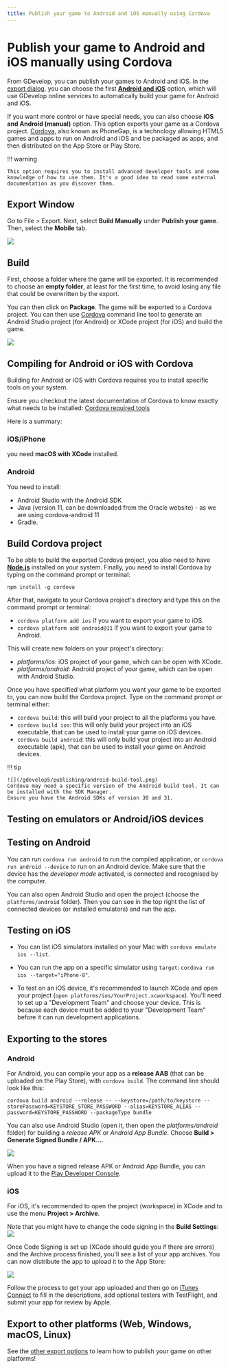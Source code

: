 ```yaml
---
title: Publish your game to Android and iOS manually using Cordova
---
```

# Publish your game to Android and iOS manually using Cordova

From GDevelop, you can publish your games to Android and iOS. In the [export dialog](/gdevelop5/publishing), you can choose the first **[Android and iOS](/gdevelop5/publishing/android_and_ios)** option, which will use GDevelop online services to automatically build your game for Android and iOS.

If you want more control or have special needs, you can also choose **iOS and Android (manual)** option. This option exports your game as a Cordova project. [Cordova](https://cordova.apache.org/), also known as PhoneGap, is a technology allowing HTML5 games and apps to run on Android and iOS and be packaged as apps, and then distributed on the App Store or Play Store.

!!! warning

    This option requires you to install advanced developer tools and some knowledge of how to use them. It's a good idea to read some external documentation as you discover them.

## Export Window

Go to File > Export. Next, select **Build Manually** under **Publish your game**. Then, select the **Mobile** tab.

![](/gdevelop5/publishing/manual-build-mobile-locate.gif)

## Build

First, choose a folder where the game will be exported. It is recommended to choose an **empty folder**, at least for the first time, to avoid losing any file that could be overwritten by the export.

You can then click on **Package**. The game will be exported to a Cordova project. You can then use [Cordova](https://cordova.apache.org/) command line tool to generate an Android Studio project (for Android) or XCode project (for iOS) and build the game.

![](/gdevelop5/publishing/manual-build-mobile-export.gif)

## Compiling for Android or iOS with Cordova

Building for Android or iOS with Cordova requires you to install specific tools on your system.

Ensure you checkout the latest documentation of Cordova to know exactly what needs to be installed: [Cordova required tools](https://cordova.apache.org/docs/en/11.x/guide/platforms/android/#the-required-software-&-tools)

Here is a summary:

### iOS/iPhone

you need **macOS with XCode** installed.

### Android

You need to install:

  * Android Studio with the Android SDK
  * Java (version 11, can be downloaded from the Oracle website) - as we are using cordova-android 11
  * Gradle.

## Build Cordova project

To be able to build the exported Cordova project, you also need to have **[Node.js](https://nodejs.org/en/)** installed on your system. Finally, you need to install Cordova by typing on the command prompt or terminal:

```
npm install -g cordova
```

After that, navigate to your Cordova project's directory and type this on the command prompt or terminal:

  * `cordova platform add ios` if you want to export your game to iOS.
  * `cordova platform add android@11` if you want to export your game to Android.

This will create new folders on your project's directory:

  * _platforms/ios_: iOS project of your game, which can be open with XCode.
  * _platforms/android_: Android project of your game, which can be open with Android Studio.

Once you have specified what platform you want your game to be exported to, you can now build the Cordova project. Type on the command prompt or terminal either:

  * `cordova build`: this will build your project to all the platforms you have.
  * `cordova build ios`: this will only build your project into an iOS executable, that can be used to install your game on iOS devices.
  * `cordova build android`: this will only build your project into an Android executable (apk), that can be used to install your game on Android devices.

!!! tip


    ![](/gdevelop5/publishing/android-build-tool.png)
    Cordova may need a specific version of the Android build tool. It can be installed with the SDK Manager.
    Ensure you have the Android SDKs of version 30 and 31.


## Testing on emulators or Android/iOS devices

## Testing on Android

You can run `cordova run android` to run the compiled application, or `cordova run android --device` to run on an Android device. Make sure that the device has the *developer mode* activated, is connected and recognised by the computer.

You can also open Android Studio and open the project (choose the `platforms/android` folder). Then you can see in the top right the list of connected devices (or installed emulators) and run the app.

## Testing on iOS

* You can list iOS simulators installed on your Mac with `cordova emulate ios --list`.
* You can run the app on a specific simulator using `target`: `cordova run ios --target="iPhone-8"`.

* To test on an iOS device, it's recommended to launch XCode and open your project (`open platforms/ios/YourProject.xcworkspace`). You'll need to set up a "Development Team" and choose your device. This is because each device must be added to your "Development Team" before it can run development applications.

## Exporting to the stores

### Android

For Android, you can compile your app as a **release AAB** (that can be uploaded on the Play Store), with `cordova build`. The command line should look like this:

```
cordova build android --release -- --keystore=/path/to/keystore --storePassword=KEYSTORE_STORE_PASSWORD --alias=KEYSTORE_ALIAS --password=KEYSTORE_PASSWORD --packageType bundle
```

You can also use Android Studio (open it, then open the *platforms/android* folder) for building a *release APK* or *Android App Bundle*. Choose **Build > Generate Signed Bundle / APK...**.

![](/gdevelop5/publishing/android_and_ios_with_cordova/pasted/20210117-174059.png)

When you have a signed release APK or Android App Bundle, you can upload it to the [Play Developer Console](https://play.google.com/apps/publish).

### iOS

For iOS, it's recommended to open the project (workspace) in XCode and to use the menu **Project > Archive**.

Note that you might have to change the code signing in the **Build Settings**:
![](/gdevelop5/publishing/android_and_ios_with_cordova/pasted/20210117-172321.png)

Once Code Signing is set up (XCode should guide you if there are errors) and the Archive process finished, you'll see a list of your app archives. You can now distribute the app to upload it to the App Store:

![](/gdevelop5/publishing/android_and_ios_with_cordova/pasted/20210117-172518.png)

Follow the process to get your app uploaded and then go on [iTunes Connect](https://itunesconnect.apple.com/login) to fill in the descriptions, add optional testers with TestFlight, and submit your app for review by Apple.

## Export to other platforms (Web, Windows, macOS, Linux)

See the [other export options](/gdevelop5/publishing) to learn how to publish your game on other platforms!